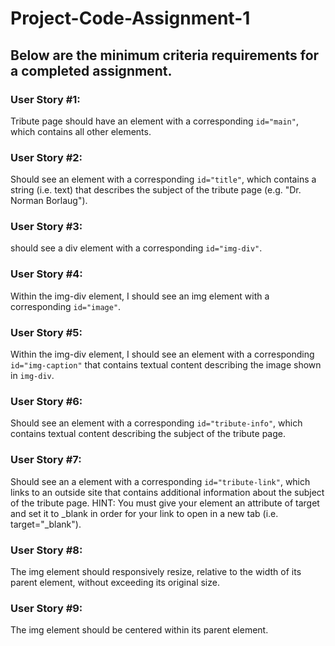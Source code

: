 # Project-Code-Assignment-1
## Below are the minimum criteria requirements for a completed assignment.

### User Story #1:
Tribute page should have an element with a corresponding `id="main"`, which contains all other elements.
### User Story #2:
 Should see an element with a corresponding `id="title"`, which contains a string (i.e. text) that describes the subject of the tribute page (e.g. "Dr. Norman Borlaug").
### User Story #3:
should see a div element with a corresponding `id="img-div"`.
### User Story #4:
Within the img-div element, I should see an img element with a corresponding `id="image"`.
### User Story #5:
Within the img-div element, I should see an element with a corresponding `id="img-caption"` that contains textual content describing the image shown in `img-div`.
### User Story #6:
Should see an element with a corresponding `id="tribute-info"`, which contains textual content describing the subject of the tribute page.
### User Story #7:
Should see an a element with a corresponding `id="tribute-link"`, which links to an outside site that contains additional information about the subject of the tribute page. HINT: You must give your element an attribute of target and set it to _blank in order for your link to open in a new tab (i.e. target="_blank").
### User Story #8:
The img element should responsively resize, relative to the width of its parent element, without exceeding its original size.
### User Story #9:
The img element should be centered within its parent element.